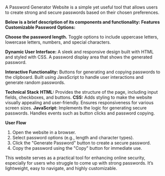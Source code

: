 A Password Generator Website is a simple yet useful tool that allows users to create strong and secure passwords based on their chosen preferences. 

**Below is a brief description of its components and functionality:**
**Features**
**Customizable Password Options:**

**Choose the password length.**
Toggle options to include uppercase letters, lowercase letters, numbers, and special characters.

**Dynamic User Interface:**
A sleek and responsive design built with HTML and styled with CSS.
A password display area that shows the generated password.

**Interactive Functionality:**
Buttons for generating and copying passwords to the clipboard.
Built using JavaScript to handle user interactions and generate random passwords.

**Technical Stack**
**HTML:**
Provides the structure of the page, including input fields, checkboxes, and buttons.
**CSS:**
Adds styling to make the website visually appealing and user-friendly.
Ensures responsiveness for various screen sizes.
**JavaScript:**
Implements the logic for generating secure passwords.
Handles events such as button clicks and password copying.

**User Flow**
1. Open the website in a browser.
2. Select password options (e.g., length and character types).
3. Click the "Generate Password" button to create a secure password.
4. Copy the password using the "Copy" button for immediate use.

This website serves as a practical tool for enhancing online security, especially for users who struggle to come up with strong passwords. 
It’s lightweight, easy to navigate, and highly customizable.
